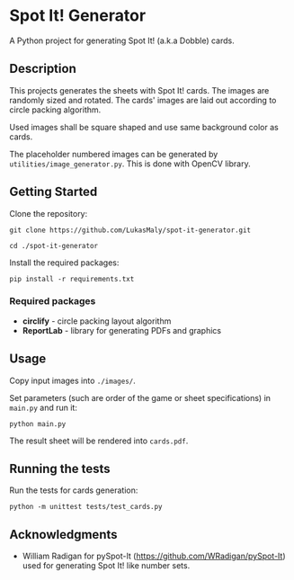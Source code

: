 # Spot It! Generator

A Python project for generating Spot It! (a.k.a Dobble) cards.

## Description

This projects generates the sheets with Spot It! cards. The images are randomly sized and rotated. The cards' images are laid out according to circle packing algorithm. 

Used images shall be square shaped and use same background color as cards.

The placeholder numbered images can be generated by `utilities/image_generator.py`. This is done with OpenCV library.

## Getting Started

Clone the repository:

```
git clone https://github.com/LukasMaly/spot-it-generator.git
```

```
cd ./spot-it-generator
```

Install the required packages:

```
pip install -r requirements.txt
```

### Required packages

- **circlify** - circle packing layout algorithm
- **ReportLab** - library for generating PDFs and graphics

## Usage

Copy input images into `./images/`.

Set parameters (such are order of the game or sheet specifications) in `main.py` and run it:

```
python main.py
```

The result sheet will be rendered into `cards.pdf`.

## Running the tests

Run the tests for cards generation:

```
python -m unittest tests/test_cards.py 
```

## Acknowledgments

* William Radigan for pySpot-It (https://github.com/WRadigan/pySpot-It) used for generating Spot It! like number sets.
